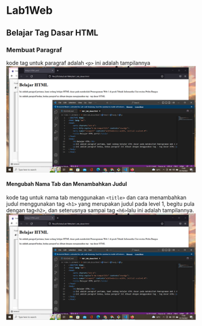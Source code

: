 # Lab1Web
## Belajar Tag Dasar HTML

### Membuat Paragraf 
kode tag untuk paragraf adalah `<p>`
ini adalah tampilannya
![gambar1](screenshot/ss1.png)

#### Mengubah Nama Tab dan Menambahkan Judul
kode tag untuk nama tab menggunakan `<title>` dan cara menambahkan judul menggunakan tag `<h1>` yang merupakan judul pada level 1, begitu pula dengan tag`<h2>`, dan seterusnya sampai tag `<h6>`lalu ini adalah tampilannya.
![gambar2](screenshot/ss2.png)
